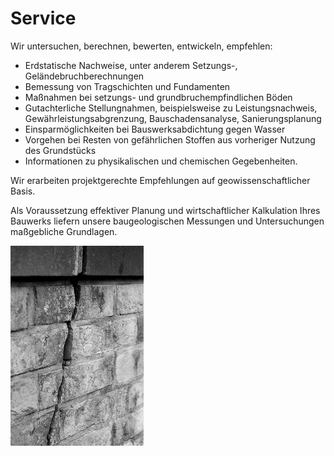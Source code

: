 # Service

Wir untersuchen, berechnen, bewerten, entwickeln, empfehlen:

- Erdstatische Nachweise, unter anderem Setzungs-, Geländebruchberechnungen                                             
- Bemessung von Tragschichten und Fundamenten
- Maßnahmen bei setzungs- und grundbruchempfindlichen Böden
- Gutachterliche Stellungnahmen, beispielsweise zu Leistungsnachweis, 
    Gewährleistungsabgrenzung, Bauschadensanalyse, Sanierungsplanung
- Einsparmöglichkeiten bei Bauswerksabdichtung gegen Wasser
- Vorgehen bei Resten von gefährlichen Stoffen aus vorheriger Nutzung des Grundstücks
- Informationen zu physikalischen und chemischen Gegebenheiten.

Wir erarbeiten projektgerechte Empfehlungen auf geowissenschaftlicher Basis.        

Als Voraussetzung effektiver Planung und wirtschaftlicher Kalkulation Ihres Bauwerks liefern unsere baugeologischen Messungen und Untersuchungen maßgebliche Grundlagen.

![](4972233792_64be3836fc_n.jpg)